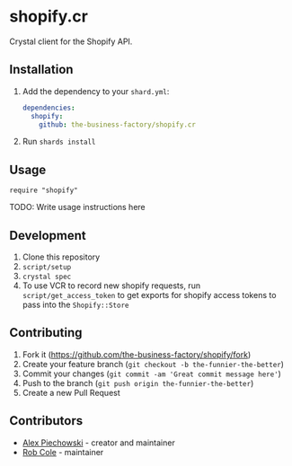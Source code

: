 # shopify.cr

Crystal client for the Shopify API.

## Installation

1. Add the dependency to your `shard.yml`:

   ```yaml
   dependencies:
     shopify:
       github: the-business-factory/shopify.cr
   ```

2. Run `shards install`

## Usage

```crystal
require "shopify"
```

TODO: Write usage instructions here

## Development

1. Clone this repository
1. `script/setup`
1. `crystal spec`
1. To use VCR to record new shopify requests, run `script/get_access_token` to get exports for shopify access tokens to pass into the `Shopify::Store`

## Contributing

1. Fork it (<https://github.com/the-business-factory/shopify/fork>)
2. Create your feature branch (`git checkout -b the-funnier-the-better`)
3. Commit your changes (`git commit -am 'Great commit message here'`)
4. Push to the branch (`git push origin the-funnier-the-better`)
5. Create a new Pull Request

## Contributors

- [Alex Piechowski](https://github.com/grepsedawk) - creator and maintainer
- [Rob Cole](https://github.com/robcole) - maintainer
